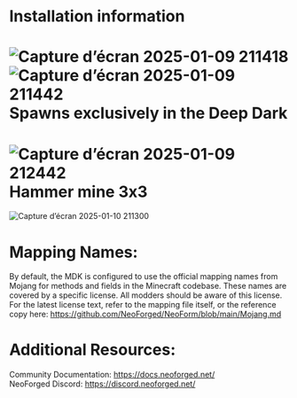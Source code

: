 
Installation information
=======
![Capture d’écran 2025-01-09 211418](https://github.com/user-attachments/assets/91050914-68c2-4e60-ab92-cf8e1d267846)
![Capture d’écran 2025-01-09 211442](https://github.com/user-attachments/assets/42bcd543-c2bf-466f-adff-f5ae4f68f698)
Spawns exclusively in the Deep Dark 
============
![Capture d’écran 2025-01-09 212442](https://github.com/user-attachments/assets/02b3ed61-281a-4cf6-90b9-19689c72b4e2)
Hammer mine 3x3
============
![Capture d’écran 2025-01-10 211300](https://github.com/user-attachments/assets/c5997b02-d858-41f8-87a4-da4fa34facbf)

Mapping Names:
============
By default, the MDK is configured to use the official mapping names from Mojang for methods and fields 
in the Minecraft codebase. These names are covered by a specific license. All modders should be aware of this
license. For the latest license text, refer to the mapping file itself, or the reference copy here:
https://github.com/NeoForged/NeoForm/blob/main/Mojang.md

Additional Resources: 
==========
Community Documentation: https://docs.neoforged.net/  
NeoForged Discord: https://discord.neoforged.net/

